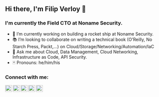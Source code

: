 ## Hi there, I'm Filip Verloy 👋

### I'm currently the Field CTO at Noname Security.

- 🚀 I’m currently working on building a rocket ship at Noname Security.  
- 📚 I’m looking to collaborate on writing a technical book (O'Reilly, No Starch Press, Packt,...) on Cloud/Storage/Networking/Automation/IaC
- 💬 Ask me about Cloud, Data Management, Cloud Networking, Infrastructure as Code, API Security.
- 🃏 Pronouns: he/him/his

### Connect with me:

[<img align="left" width="22px" src="https://cdn.jsdelivr.net/npm/simple-icons@v3/icons/safari.svg" />][website] 
[<img align="left" width="22px" src="https://cdn.jsdelivr.net/npm/simple-icons@v3/icons/twitter.svg" />][twitter] 
[<img align="left" width="22px" src="https://cdn.jsdelivr.net/npm/simple-icons@v3/icons/linkedin.svg" />][linkedin] 
[<img align="left" width="22px" src="https://cdn.jsdelivr.net/npm/simple-icons@v3/icons/instagram.svg" />][instagram] 
[<img align="left" width="22px" src="https://cdn.jsdelivr.net/npm/simple-icons@v3/icons/youtube.svg" />][youtube] 

<br />
<br />

[website]: https://filipv.net 
[youtube]: https://www.youtube.com/channel/UCdWehgNTZOn_C8SLvTJvmoQ
[twitter]: https://twitter.com/filipv
[linkedin]: https://www.linkedin.com/in/verloy/
[instagram]: https://www.instagram.com/filip.v/

<!--
**fverloy/fverloy** is a ✨ _special_ ✨ repository because its `README.md` (this file) appears on your GitHub profile.

Here are some ideas to get you started:

- 🔭 I’m currently working on ...
- 🌱 I’m currently learning ...
- 👯 I’m looking to collaborate on ...
- 🤔 I’m looking for help with ...
- 💬 Ask me about ...
- 📫 How to reach me: ...
- 😄 Pronouns: ...
- ⚡ Fun fact: ...
-->
